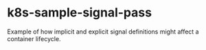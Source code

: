 # k8s-sample-signal-pass

Example of how implicit and explicit signal definitions might affect a container lifecycle.


